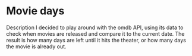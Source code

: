 # Movie days
Description
I decided to play around with the omdb API, using its data to check when movies are released and compare it to the current date. The result is how many days are left until it hits the theater, or how many days the movie is already out.
